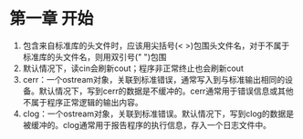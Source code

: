# 第一章 开始

1. 包含来自标准库的头文件时，应该用尖括号(< >)包围头文件名，对于不属于标准库的头文件名，则用双引号(" ")包围
2. 默认情况下，读cin会刷新cout；程序非正常终止也会刷新cout
3. cerr：一个ostream对象，关联到标准错误，通常写入到与标准输出相同的设备。默认情况下，写到cerr的数据是不缓冲的。cerr通常用于错误信息或其他不属于程序正常逻辑的输出内容。
4. clog：一个ostream对象，关联到标准错误。默认情况下，写到clog的数据是被缓冲的。clog通常用于报告程序的执行信息，存入一个日志文件中。